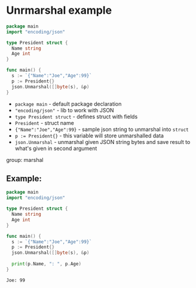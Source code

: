 # Unrmarshal example

```go
package main
import "encoding/json"

type President struct {
  Name string
  Age int
}

func main() {
  s := `{"Name":"Joe","Age":99}`
  p := President{}
  json.Unmarshal([]byte(s), &p)
}
```

- `package main` - default package declaration
- `"encoding/json"` - lib to work with JSON
- `type President struct` - defines struct with fields
- `President` - struct name
- `{"Name":"Joe","Age":99}` - sample json string to unmarshal into `struct`
- `p := President{}` - this variable will store unmarshalled data
- `json.Unmarshal` - unmarshal given JSON string bytes and save result to what's given in second argument

group: marshal

## Example: 
```go
package main
import "encoding/json"

type President struct {
  Name string
  Age int
}

func main() {
  s := `{"Name":"Joe","Age":99}`
  p := President{}
  json.Unmarshal([]byte(s), &p)
  
  print(p.Name, ": ", p.Age)
}
```
```
Joe: 99
```

